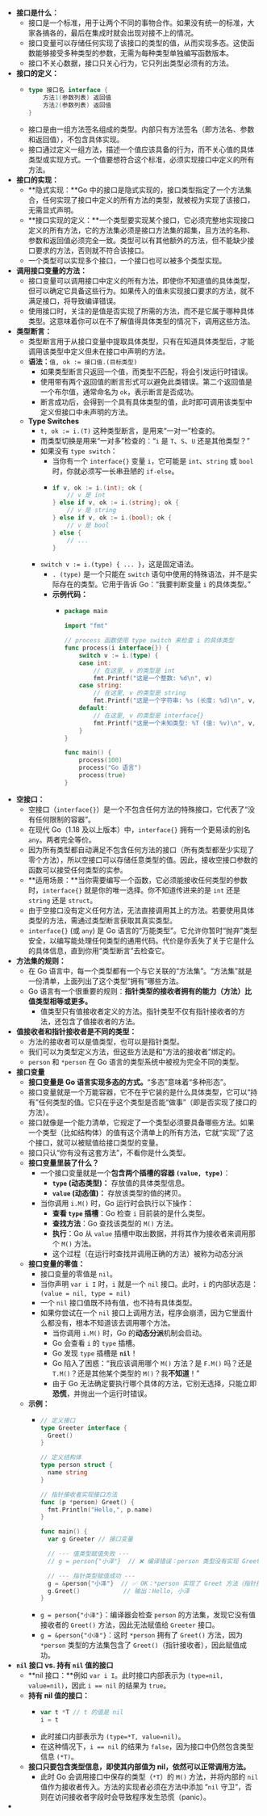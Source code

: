 - **接口是什么：**
	- 接口是一个标准，用于让两个不同的事物合作。如果没有统一的标准，大家各搞各的，最后在集成时就会出现对接不上的情况。
	- 接口变量可以存储任何实现了该接口的类型的值，从而实现多态。这使函数能够接受多种类型的参数，无需为每种类型单独编写函数版本。
	- 接口不关心数据，接口只关心行为，它只列出类型必须有的方法。
- **接口的定义：**
	- ```go
	  type 接口名 interface {
	      方法1(参数列表) 返回值
	      方法2(参数列表) 返回值
	  }
	  ```
	- 接口是由一组方法签名组成的类型。内部只有方法签名（即方法名、参数和返回值），不包含具体实现。
	- 接口通过定义一组方法，描述一个值应该具备的行为，而不关心值的具体类型或实现方式。一个值要想符合这个标准，必须实现接口中定义的所有方法。
- **接口的实现：**
	- **隐式实现：**Go 中的接口是隐式实现的，接口类型指定了一个方法集合，任何实现了接口中定义的所有方法的类型，就被视为实现了该接口，无需显式声明。
	- **接口实现的定义：**一个类型要实现某个接口，它必须完整地实现接口定义的所有方法，它的方法集必须是接口方法集的超集，且方法的名称、参数和返回值必须完全一致。类型可以有其他额外的方法，但不能缺少接口要求的方法，否则就不符合该接口。
	- 一个类型可以实现多个接口，一个接口也可以被多个类型实现。
- **调用接口变量的方法：**
	- 接口变量可以调用接口中定义的所有方法，即使你不知道值的具体类型，但可以确定它具备这些行为。如果传入的值未实现接口要求的方法，就不满足接口，将导致编译错误。
	- 使用接口时，关注的是值是否实现了所需的方法，而不是它属于哪种具体类型。这意味着你可以在不了解值得具体类型的情况下，调用这些方法。
- **类型断言：**
	- 类型断言用于从接口变量中提取具体类型，只有在知道具体类型后，才能调用该类型中定义但未在接口中声明的方法。
	- **语法：**`值, ok := 接口值.(目标类型)`
		- 如果类型断言只返回一个值，而类型不匹配，将会引发运行时错误。
		- 使用带有两个返回值的断言形式可以避免此类错误。第二个返回值是一个布尔值，通常命名为 `ok`，表示断言是否成功。
		- 断言成功后，会得到一个具有具体类型的值，此时即可调用该类型中定义但接口中未声明的方法。
	- **Type Switches**
		- `t, ok := i.(T)` 这种类型断言，是用来“一对一”检查的。
		- 而类型切换是用来“一对多”检查的：“`i` 是 `T`、`S`、`U` 还是其他类型？”
		- 如果没有 `type switch`：
			- 当你有一个 `interface{}` 变量 `i`，它可能是 `int`、`string` 或 `bool` 时，你就必须写一长串丑陋的 `if-else`。
			- ```go
			  if v, ok := i.(int); ok {
			      // v 是 int
			  } else if v, ok := i.(string); ok {
			      // v 是 string
			  } else if v, ok := i.(bool); ok {
			      // v 是 bool
			  } else {
			      // ...
			  }
			  ```
		- `switch v := i.(type) { ... }`，这是固定语法。
			- `. (type)` 是一个只能在 `switch` 语句中使用的特殊语法，并不是实际存在的类型。它用于告诉 Go：“我要判断变量 `i` 的具体类型。”
			- **示例代码：**
				- ```go
				  package main
				  
				  import "fmt"
				  
				  // process 函数使用 type switch 来检查 i 的具体类型
				  func process(i interface{}) {
				      switch v := i.(type) {
				      case int:
				          // 在这里, v 的类型是 int
				          fmt.Printf("这是一个整数: %d\n", v)
				      case string:
				          // 在这里, v 的类型是 string
				          fmt.Printf("这是一个字符串: %s (长度: %d)\n", v, len(v))
				      default:
				          // 在这里, v 的类型是 interface{}
				          fmt.Printf("这是一个未知类型: %T (值: %v)\n", v, v)
				      }
				  }
				  
				  func main() {
				      process(100)
				      process("Go 语言")
				      process(true)
				  }
				  ```
- **空接口：**
	- 空接口（`interface{}`）是一个不包含任何方法的特殊接口，它代表了“没有任何限制的容器”。
	- 在现代 Go（1.18 及以上版本）中，`interface{}` 拥有一个更易读的别名 `any`。两者完全等价。
	- 因为所有类型都自动满足不包含任何方法的接口（所有类型都至少实现了零个方法），所以空接口可以存储任意类型的值。因此，接收空接口参数的函数可以接受任何类型的实参。
	- **适用场景：**当你需要编写一个函数，它必须能接收任何类型的参数时，`interface{}` 就是你的唯一选择。你不知道传进来的是 `int` 还是 `string` 还是 `struct`。
	- 由于空接口没有定义任何方法，无法直接调用其上的方法。若要使用具体类型的方法，需通过类型断言获取其真实类型。
	- `interface{}` (或 `any`) 是 Go 语言的“万能类型”。它允许你暂时“抛弃”类型安全，以编写能处理任何类型的通用代码。代价是你丢失了关于它是什么的具体信息，直到你用“类型断言”去检查它。
- **方法集的规则：**
	- 在 Go 语言中，每一个类型都有一个与它关联的“方法集”。“方法集”就是一份清单，上面列出了这个类型“拥有”哪些方法。
	- Go 语言有一个很重要的规则：**指针类型的接收者拥有的能力（方法）比值类型相等或更多。**
		- 值类型只有值接收者定义的方法。指针类型不仅有指针接收者的方法，还包含了值接收者的方法。
- **值接收者和指针接收者是不同的类型：**
	- 方法的接收者可以是值类型，也可以是指针类型。
	- 我们可以为类型定义方法，但这些方法是和“方法的接收者”绑定的。
	- `person` 和 `*person` 在 Go 语言的类型系统中被视为完全不同的类型。
- **接口变量**
	- **接口变量是 Go 语言实现多态的方式。**“多态”意味着“多种形态”。
	- 接口变量就是一个万能容器，它不在乎它装的是什么具体类型，它可以“持有”任何类型的值。它只在乎这个类型是否能“做事”（即是否实现了接口的方法）。
	- 接口就像是一个能力清单，它规定了一个类型必须要具备哪些方法。如果一个类型（比如结构体）的值有这个清单上的所有方法，它就“实现”了这个接口，就可以被赋值给接口类型的变量。
	- 接口只认“你有没有这套方法”，不看你是什么类型。
	- **接口变量里装了什么？**
		- 一个接口变量就是一个**包含两个插槽的容器 `(value, type)`**：
			- **`type` (动态类型)：** 存放值的具体类型信息。
			- **`value` (动态值)：** 存放该类型的值的拷贝。
		- 当你调用 `i.M()` 时，Go 运行时会执行以下操作：
			- **查看 `type` 插槽**：Go 检查 `i` 目前装的是什么类型。
			- **查找方法**：Go 查找该类型的 `M()` 方法。
			- **执行**：Go 从 `value` 插槽中取出数据，并将其作为接收者来调用那个 `M()` 方法。
			- 这个过程（在运行时查找并调用正确的方法）被称为动态分派
	- **接口变量的零值：**
		- 接口变量的零值是 `nil`。
		- 当你声明 `var i I` 时，`i` 就是一个 `nil` 接口。此时，`i` 的内部状态是：`(value = nil, type = nil)`
		- 一个 `nil` 接口值既不持有值，也不持有具体类型。
		- 如果你尝试在一个 `nil` 接口上调用方法，程序会崩溃，因为它里面什么都没有，根本不知道该去调用哪个方法。
			- 当你调用 `i.M()` 时，Go 的**动态分派**机制会启动。
			- Go 会查看 `i` 的 `type` 插槽。
			- Go 发现 `type` 插槽是 **`nil`**！
			- Go 陷入了困惑：“我应该调用哪个 `M()` 方法？是 `F.M()` 吗？还是 `T.M()`？还是其他某个类型的 `M()`？我**不知道**！”
			- 由于 Go 无法确定要执行哪个具体的方法，它别无选择，只能立即**恐慌**，并抛出一个运行时错误。
	- **示例：**
		- ```go
		  // 定义接口
		  type Greeter interface {
		  	Greet()
		  }
		  
		  // 定义结构体
		  type person struct {
		  	name string
		  }
		  
		  // 指针接收者实现接口方法
		  func (p *person) Greet() {
		  	fmt.Println("Hello,", p.name)
		  }
		  
		  func main() {
		  	var g Greeter // 接口变量
		  
		  	// --- 值类型赋值失败 ---
		  	// g = person{"小泽"}  // ❌ 编译错误：person 类型没有实现 Greet 方法（它没有指针接收者）
		  
		  	// --- 指针类型赋值成功 ---
		  	g = &person{"小泽"}  // ✅ OK：*person 实现了 Greet 方法（指针接收者）
		  	g.Greet()            // 输出：Hello, 小泽
		  }
		  ```
		- `g = person{"小泽"}`：编译器会检查 `person` 的方法集，发现它没有值接收者的 `Greet()` 方法，因此无法赋值给 `Greeter` 接口。
		- `g = &person{"小泽"}`：这时 `*person` 拥有了 `Greet()` 方法，因为 `*person` 类型的方法集包含了 `Greet()`（指针接收者），因此赋值成功。
- **`nil` 接口 vs. 持有 `nil` 值的接口**
	- **nil 接口：**例如 `var i I`。此时接口内部表示为 `(type=nil, value=nil)`，因此 `i == nil` 的结果为 `true`。
	- **持有 nil 值的接口：**
		- ```go
		  var t *T // t 的值是 nil
		  i = t
		  ```
		- 此时接口内部表示为 `(type=*T, value=nil)`。
		- 在这种情况下，`i == nil` 的结果为 `false`，因为接口中仍然包含类型信息 `(*T)`。
	- **接口只要包含类型信息，即使其内部值为 nil，依然可以正常调用方法。**
		- 此时 Go 会调用接口中保存的类型（`*T`）的 `M()` 方法，并将内部的 `nil` 值作为接收者传入。方法的实现者必须在方法中添加 “`nil` 守卫”，否则在访问接收者字段时会导致程序发生恐慌（panic）。
-
